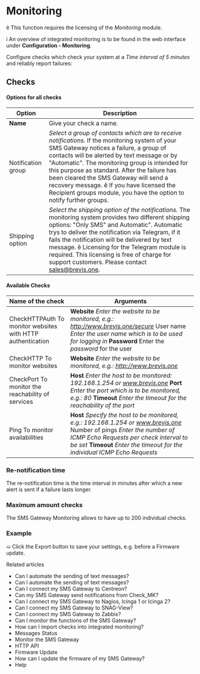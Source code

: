 # Monitoring

ê This function requires the licensing of the _Monitoring_ module.

i An overview of integrated monitoring is to be found in the web interface
under **Configuration - Monitoring**.

Configure checks which check your system at a _Time interval of 5 minutes_ and
reliably report failures:

## Checks

#### Options for all checks

Option | Description  
---|---  
**Name** | Give your check a name.  
Notification group  |  _Select a group of contacts which are to receive notifications._ If the monitoring system of your SMS Gateway notices a failure, a group of contacts will be alerted by text message or by "Automatic". The monitoring group is intended for this purpose as standard. After the failure has been cleared the SMS Gateway will send a recovery message.  ê If you have licensed the Recipient groups module, you have the option to notify further groups.  
Shipping option  |  _Select the shipping option of the notifications._ The monitoring system provides two different shipping options: "Only SMS" and Automatic". Automatic trys to deliver the notification via Telegram, if it fails the notification will be delivered by text message. ê Licensing for the Telegram module is required. This licensing is free of charge for support customers. Please contact sales@brevis.one.  
  
#### Available Checks

Name of the check |  **Arguments**  
---|---  
CheckHTTPAuth To monitor websites with HTTP authentication |  **Website** _Enter the website to be monitored, e.g.: http://www.brevis.one/secure_ User name _Enter the user name which is to be used for logging in_ **Password** Enter the _password_ for the user  
CheckHTTP To monitor websites |  **Website** _Enter the website to be monitored, e.g.: http://www.brevis.one_  
CheckPort To monitor the reachability of services |  **Host** _Enter the host to be monitored: 192.168.1.254 or www.brevis.one_ **Port** _Enter the port which is to be monitored, e.g.: 80_ **Timeout** _Enter the timeout for the reachability of the port_  
Ping To monitor availabilities |  **Host** _Specify the host to be monitored, e.g.: 192.168.1.254 or www.brevis.one_ Number of pings _Enter the number of ICMP Echo Requests per check interval to be set_ **Timeout** _Enter the timeout for the individual ICMP Echo Requests_  
  
### Re-notification time

The re-notification time is the time interval in minutes after which a new
alert is sent if a failure lasts longer.

### Maximum amount checks

The SMS Gateway Monitoring allows to have up to 200 individual checks.

### Example

  

➯ Click the Export button to save your settings, e.g. before a Firmware
update.

Related articles

  * Can I automate the sending of text messages?
  * Can I automate the sending of text messages?
  * Can I connect my SMS Gateway to Centreon?
  * Can my SMS Gateway send notifications from Check_MK?
  * Can I connect my SMS Gateway to Nagios, Icinga 1 or Icinga 2?
  * Can I connect my SMS Gateway to SNAG-View? 
  * Can I connect my SMS Gateway to Zabbix?
  * Can I monitor the functions of the SMS Gateway?
  * How can I import checks into integrated monitoring?
  * Messages Status
  * Monitor the SMS Gateway
  * HTTP API
  * Firmware Update
  * How can I update the firmware of my SMS Gateway?
  * Help

